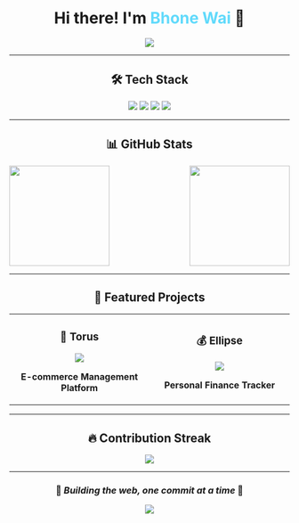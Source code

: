 <div align="center">
  
# Hi there! I'm <span style="color: #61dafb;">Bhone Wai</span> 👋

<img src="https://readme-typing-svg.herokuapp.com/?lines=Full+Stack+Developer;React+%7C+Node.js+%7C+TypeScript;Building+Amazing+Web+Apps&font=Fira%20Code&center=true&width=380&height=50&duration=4000&pause=1000">

---

## 🛠️ **Tech Stack**

<div>
  <img src="https://img.shields.io/badge/React-20232A?style=for-the-badge&logo=react&logoColor=61DAFB" />
  <img src="https://img.shields.io/badge/Node.js-43853D?style=for-the-badge&logo=node.js&logoColor=white" />
  <img src="https://img.shields.io/badge/TypeScript-007ACC?style=for-the-badge&logo=typescript&logoColor=white" />
  <img src="https://img.shields.io/badge/PostgreSQL-316192?style=for-the-badge&logo=postgresql&logoColor=white" />
</div>

---

## 📊 **GitHub Stats**

<div style="display: flex; justify-content: space-between;">
  <img height="180em" src="https://github-readme-stats.vercel.app/api?username=Bhone-Wai&show_icons=true&theme=tokyonight&include_all_commits=true&count_private=true"/>
  <img height="180em" src="https://github-readme-stats.vercel.app/api/top-langs/?username=Bhone-Wai&layout=compact&langs_count=8&theme=tokyonight"/>
</div>

---

## 🚀 **Featured Projects**

<table>
  <tr>
    <td width="50%">
      <h3 align="center">🛒 Torus</h3>
      <div align="center">  
        <a href="https://github.com/Bhone-Wai/Torus" target="_blank">
          <img src="https://github-readme-stats.vercel.app/api/pin/?username=Bhone-Wai&repo=Torus&theme=tokyonight" />
        </a>
        <br>
        <p><strong>E-commerce Management Platform</strong></p>
      </div>
    </td>
    <td width="50%">
      <h3 align="center">💰 Ellipse</h3>
      <div align="center">
        <a href="https://github.com/Bhone-Wai/ellipse" target="_blank">
          <img src="https://github-readme-stats.vercel.app/api/pin/?username=Bhone-Wai&repo=ellipse&theme=tokyonight" />
        </a>
        <br>
        <p><strong>Personal Finance Tracker</strong></p>
      </div>
    </td>
  </tr>
</table>

---

## 🔥 **Contribution Streak**

<div align="center">
  <img src="https://github-readme-streak-stats.herokuapp.com/?user=Bhone-Wai&theme=tokyonight&hide_border=true" />
</div>

---

<div align="center">
  
### 🌟 *Building the web, one commit at a time* 🌟

<img src="https://komarev.com/ghpvc/?username=Bhone-Wai&color=blueviolet&style=flat-square&label=Profile+Views" />

</div>

</div>
